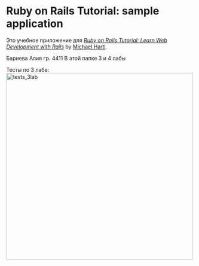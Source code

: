 # Ruby on Rails Tutorial: sample application

Это учебное приложение для
[*Ruby on Rails Tutorial:
Learn Web Development with Rails*](http://www.railstutorial.org/)
by [Michael Hartl](http://www.michaelhartl.com/).

Бариева Алия гр. 4411
В этой папке 3 и 4 лабы

Тесты по 3 лабе:
<img src="sample_app/tests3.jpg" alt="tests_3lab" width="500"/>